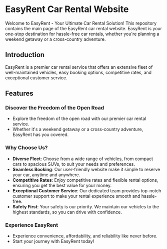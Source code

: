 # EasyRent Car Rental Website

Welcome to EasyRent - Your Ultimate Car Rental Solution! This repository contains the main page of the EasyRent car rental website. EasyRent is your one-stop destination for hassle-free car rentals, whether you're planning a weekend getaway or a cross-country adventure.

## Introduction

EasyRent is a premier car rental service that offers an extensive fleet of well-maintained vehicles, easy booking options, competitive rates, and exceptional customer service.

## Features

### Discover the Freedom of the Open Road

- Explore the freedom of the open road with our premier car rental service.
- Whether it's a weekend getaway or a cross-country adventure, EasyRent has you covered.

### Why Choose Us?

- **Diverse Fleet**: Choose from a wide range of vehicles, from compact cars to spacious SUVs, to suit your needs and preferences.
- **Seamless Booking**: Our user-friendly website make it simple to reserve your car, anytime and anywhere.
- **Competitive Rates**: Enjoy competitive rates and flexible rental options, ensuring you get the best value for your money.
- **Exceptional Customer Service**: Our dedicated team provides top-notch customer support to make your rental experience smooth and hassle-free.
- **Safety First**: Your safety is our priority. We maintain our vehicles to the highest standards, so you can drive with confidence.

### Experience EasyRent

- Experience convenience, affordability, and reliability like never before.
- Start your journey with EasyRent today!
